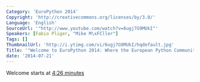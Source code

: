 ```yaml
---
Category: 'EuroPython 2014'
Copyright: 'http://creativecommons.org/licenses/by/3.0/'
Language: 'English'
SourceUrl: '"http://www.youtube.com/watch?v=6ugj7G9MUkI"'
Speakers: [Fabio Pliger, "Mike M\xFCller"]
Tags: []
ThumbnailUrl: 'http://i.ytimg.com/vi/6ugj7G9MUkI/hqdefault.jpg'
Title: '"Welcome to EuroPython 2014: Where the European Python Community Meets"'
date: '2014-07-21'
---
```

Welcome starts at [4:26 minutes](https://www.youtube.com/watch?v=6ugj7G9MUkI#t=266)
